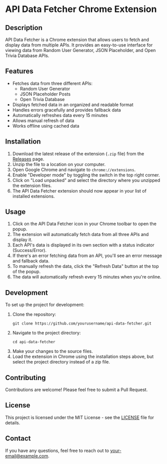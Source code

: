 # API Data Fetcher Chrome Extension

## Description

API Data Fetcher is a Chrome extension that allows users to fetch and display data from multiple APIs. It provides an easy-to-use interface for viewing data from Random User Generator, JSON Placeholder, and Open Trivia Database APIs.

## Features

- Fetches data from three different APIs:
  - Random User Generator
  - JSON Placeholder Posts
  - Open Trivia Database
- Displays fetched data in an organized and readable format
- Handles errors gracefully and provides fallback data
- Automatically refreshes data every 15 minutes
- Allows manual refresh of data
- Works offline using cached data

## Installation

1. Download the latest release of the extension (`.zip` file) from the [Releases](https://github.com/yourusername/api-data-fetcher/releases) page.
2. Unzip the file to a location on your computer.
3. Open Google Chrome and navigate to `chrome://extensions`.
4. Enable "Developer mode" by toggling the switch in the top right corner.
5. Click on "Load unpacked" and select the directory where you unzipped the extension files.
6. The API Data Fetcher extension should now appear in your list of installed extensions.

## Usage

1. Click on the API Data Fetcher icon in your Chrome toolbar to open the popup.
2. The extension will automatically fetch data from all three APIs and display it.
3. Each API's data is displayed in its own section with a status indicator (Success/Error).
4. If there's an error fetching data from an API, you'll see an error message and fallback data.
5. To manually refresh the data, click the "Refresh Data" button at the top of the popup.
6. The data will automatically refresh every 15 minutes when you're online.

## Development

To set up the project for development:

1. Clone the repository:
   ```
   git clone https://github.com/yourusername/api-data-fetcher.git
   ```
2. Navigate to the project directory:
   ```
   cd api-data-fetcher
   ```
3. Make your changes to the source files.
4. Load the extension in Chrome using the installation steps above, but select the project directory instead of a zip file.

## Contributing

Contributions are welcome! Please feel free to submit a Pull Request.

## License

This project is licensed under the MIT License - see the [LICENSE](LICENSE) file for details.

## Contact

If you have any questions, feel free to reach out to [your-email@example.com](mailto:your-email@example.com).